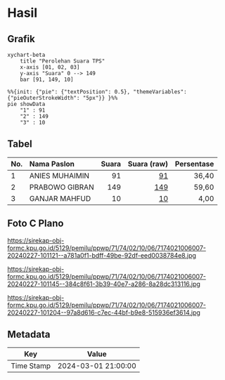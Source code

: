 # Hasil

## Grafik

```mermaid
xychart-beta
    title "Perolehan Suara TPS"
    x-axis [01, 02, 03]
    y-axis "Suara" 0 --> 149
    bar [91, 149, 10]
```

```mermaid
%%{init: {"pie": {"textPosition": 0.5}, "themeVariables": {"pieOuterStrokeWidth": "5px"}} }%%
pie showData
    "1" : 91
    "2" : 149
    "3" : 10
```

## Tabel

| No. | Nama Paslon    | Suara | Suara (raw) | Persentase |
|:--- |:-------------- | -----:| -----------:| ----------:|
| 1   | ANIES MUHAIMIN | 91    | [91][p-1]   | 36,40      |
| 2   | PRABOWO GIBRAN | 149   | [149][p-2]  | 59,60      |
| 3   | GANJAR MAHFUD  | 10    | [10][p-3]   | 4,00       |


[p-1]: https://github.com/gigit-pemilu/pemilu-2024-71-sulawesi-utara/blob/main/pilpres/hitung-suara/sub/71-sulawesi-utara/sub/74-kota-kotamobagu/sub/02-kotamobagu-timur/sub/1006-matali/sub/007-tps/sub/paslon-1.txt
[p-2]: https://github.com/gigit-pemilu/pemilu-2024-71-sulawesi-utara/blob/main/pilpres/hitung-suara/sub/71-sulawesi-utara/sub/74-kota-kotamobagu/sub/02-kotamobagu-timur/sub/1006-matali/sub/007-tps/sub/paslon-2.txt
[p-3]: https://github.com/gigit-pemilu/pemilu-2024-71-sulawesi-utara/blob/main/pilpres/hitung-suara/sub/71-sulawesi-utara/sub/74-kota-kotamobagu/sub/02-kotamobagu-timur/sub/1006-matali/sub/007-tps/sub/paslon-3.txt

## Foto C Plano

https://sirekap-obj-formc.kpu.go.id/5129/pemilu/ppwp/71/74/02/10/06/7174021006007-20240227-101121--a781a0f1-bdff-49be-92df-eed0038784e8.jpg

https://sirekap-obj-formc.kpu.go.id/5129/pemilu/ppwp/71/74/02/10/06/7174021006007-20240227-101145--384c8f61-3b39-40e7-a286-8a28dc313116.jpg

https://sirekap-obj-formc.kpu.go.id/5129/pemilu/ppwp/71/74/02/10/06/7174021006007-20240227-101204--97a8d616-c7ec-44bf-b9e8-515936ef3614.jpg


## Metadata

| Key        | Value               |
| ---------- | ------------------- |
| Time Stamp | 2024-03-01 21:00:00 |




